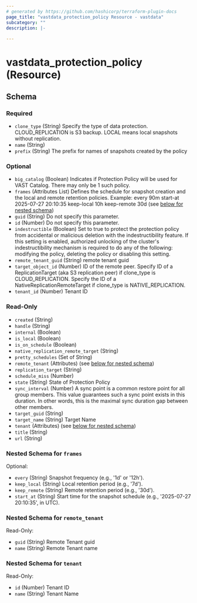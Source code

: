 ```yaml
---
# generated by https://github.com/hashicorp/terraform-plugin-docs
page_title: "vastdata_protection_policy Resource - vastdata"
subcategory: ""
description: |-
  
---
```


# vastdata_protection_policy (Resource)





<!-- schema generated by tfplugindocs -->
## Schema

### Required

- `clone_type` (String) Specify the type of data protection. CLOUD_REPLICATION is S3 backup. LOCAL means local snapshots without replication.
- `name` (String)
- `prefix` (String) The prefix for names of snapshots created by the policy

### Optional

- `big_catalog` (Boolean) Indicates if Protection Policy will be used for VAST Catalog. There may only be 1 such policy.
- `frames` (Attributes List) Defines the schedule for snapshot creation and the local and remote retention policies. Example: every 90m start-at 2025-07-27 20:10:35 keep-local 10h keep-remote 30d (see [below for nested schema](#nestedatt--frames))
- `guid` (String) Do not specify this parameter.
- `id` (Number) Do not specify this parameter.
- `indestructible` (Boolean) Set to true to protect the protection policy from accidental or malicious deletion with the indestructibility feature. If this setting is enabled, authorized unlocking of the cluster's indestructibility mechanism is required to do any of the following: modifying the policy, deleting the policy or disabling this setting.
- `remote_tenant_guid` (String) remote tenant guid
- `target_object_id` (Number) ID of the remote peer. Specify ID of a ReplicationTarget (aka S3 replication peer) if clone_type is CLOUD_REPLICATION. Specify the ID of a NativeReplicationRemoteTarget if clone_type is NATIVE_REPLICATION.
- `tenant_id` (Number) Tenant ID

### Read-Only

- `created` (String)
- `handle` (String)
- `internal` (Boolean)
- `is_local` (Boolean)
- `is_on_schedule` (Boolean)
- `native_replication_remote_target` (String)
- `pretty_schedules` (Set of String)
- `remote_tenant` (Attributes) (see [below for nested schema](#nestedatt--remote_tenant))
- `replication_target` (String)
- `schedule_miss` (Number)
- `state` (String) State of Protection Policy
- `sync_interval` (Number) A sync point is a common restore point for all group members. This value guarantees such a sync point exists in this duration. In other words, this is the maximal sync duration gap between other members.
- `target_guid` (String)
- `target_name` (String) Target Name
- `tenant` (Attributes) (see [below for nested schema](#nestedatt--tenant))
- `title` (String)
- `url` (String)

<a id="nestedatt--frames"></a>
### Nested Schema for `frames`

Optional:

- `every` (String) Snapshot frequency (e.g., '1d' or '12h').
- `keep_local` (String) Local retention period (e.g., '7d').
- `keep_remote` (String) Remote retention period (e.g., '30d').
- `start_at` (String) Start time for the snapshot schedule (e.g., '2025-07-27 20:10:35', in UTC).


<a id="nestedatt--remote_tenant"></a>
### Nested Schema for `remote_tenant`

Read-Only:

- `guid` (String) Remote Tenant guid
- `name` (String) Remote Tenant name


<a id="nestedatt--tenant"></a>
### Nested Schema for `tenant`

Read-Only:

- `id` (Number) Tenant ID
- `name` (String) Tenant Name
